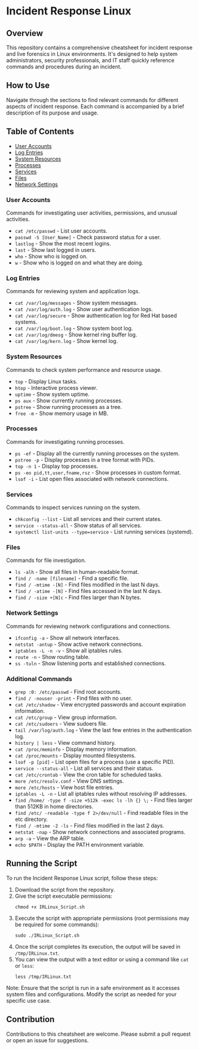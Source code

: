 
# Incident Response Linux 

## Overview
This repository contains a comprehensive cheatsheet for incident response and live forensics in Linux environments. It's designed to help system administrators, security professionals, and IT staff quickly reference commands and procedures during an incident.

## How to Use
Navigate through the sections to find relevant commands for different aspects of incident response. Each command is accompanied by a brief description of its purpose and usage.

## Table of Contents
- [User Accounts](#user-accounts)
- [Log Entries](#log-entries)
- [System Resources](#system-resources)
- [Processes](#processes)
- [Services](#services)
- [Files](#files)
- [Network Settings](#network-settings)

### User Accounts
Commands for investigating user activities, permissions, and unusual activities.
- `cat /etc/passwd` - List user accounts.
- `passwd -S [User_Name]` - Check password status for a user.
- `lastlog` - Show the most recent logins.
- `last` - Show last logged in users.
- `who` - Show who is logged on.
- `w` - Show who is logged on and what they are doing.

### Log Entries
Commands for reviewing system and application logs.
- `cat /var/log/messages` - Show system messages.
- `cat /var/log/auth.log` - Show user authentication logs.
- `cat /var/log/secure` - Show authentication log for Red Hat based systems.
- `cat /var/log/boot.log` - Show system boot log.
- `cat /var/log/dmesg` - Show kernel ring buffer log.
- `cat /var/log/kern.log` - Show kernel log.

### System Resources
Commands to check system performance and resource usage.
- `top` - Display Linux tasks.
- `htop` - Interactive process viewer.
- `uptime` - Show system uptime.
- `ps aux` - Show currently running processes.
- `pstree` - Show running processes as a tree.
- `free -m` - Show memory usage in MB.

### Processes
Commands for investigating running processes.
- `ps -ef` - Display all the currently running processes on the system.
- `pstree -p` - Display processes in a tree format with PIDs.
- `top -n 1` - Display top processes.
- `ps -eo pid,tt,user,fname,rsz` - Show processes in custom format.
- `lsof -i` - List open files associated with network connections.

### Services
Commands to inspect services running on the system.
- `chkconfig --list` - List all services and their current states.
- `service --status-all` - Show status of all services.
- `systemctl list-units --type=service` - List running services (systemd).

### Files
Commands for file investigation.
- `ls -alh` - Show all files in human-readable format.
- `find / -name [filename]` - Find a specific file.
- `find / -mtime -[N]` - Find files modified in the last N days.
- `find / -atime -[N]` - Find files accessed in the last N days.
- `find / -size +[N]c` - Find files larger than N bytes.

### Network Settings
Commands for reviewing network configurations and connections.
- `ifconfig -a` - Show all network interfaces.
- `netstat -antup` - Show active network connections.
- `iptables -L -n -v` - Show all iptables rules.
- `route -n` - Show routing table.
- `ss -tuln` - Show listening ports and established connections.

### Additional Commands
- `grep :0: /etc/passwd` - Find root accounts.
- `find / -nouser -print` - Find files with no user.
- `cat /etc/shadow` - View encrypted passwords and account expiration information.
- `cat /etc/group` - View group information.
- `cat /etc/sudoers` - View sudoers file.
- `tail /var/log/auth.log` - View the last few entries in the authentication log.
- `history | less` - View command history.
- `cat /proc/meminfo` - Display memory information.
- `cat /proc/mounts` - Display mounted filesystems.
- `lsof -p [pid]` - List open files for a process (use a specific PID).
- `service --status-all` - List all services and their status.
- `cat /etc/crontab` - View the cron table for scheduled tasks.
- `more /etc/resolv.conf` - View DNS settings.
- `more /etc/hosts` - View host file entries.
- `iptables -L -n` - List all iptables rules without resolving IP addresses.
- `find /home/ -type f -size +512k -exec ls -lh {} \;` - Find files larger than 512KB in home directories.
- `find /etc/ -readable -type f 2>/dev/null` - Find readable files in the etc directory.
- `find / -mtime -2 -ls` - Find files modified in the last 2 days.
- `netstat -nap` - Show network connections and associated programs.
- `arp -a` - View the ARP table.
- `echo $PATH` - Display the PATH environment variable.

## Running the Script

To run the Incident Response Linux script, follow these steps:

1. Download the script from the repository.
2. Give the script executable permissions:
   ```
   chmod +x IRLinux_Script.sh
   ```
3. Execute the script with appropriate permissions (root permissions may be required for some commands):
   ```
   sudo ./IRLinux_Script.sh
   ```
4. Once the script completes its execution, the output will be saved in `/tmp/IRLinux.txt`.
5. You can view the output with a text editor or using a command like `cat` or `less`:
   ```
   less /tmp/IRLinux.txt
   ```

Note: Ensure that the script is run in a safe environment as it accesses system files and configurations. Modify the script as needed for your specific use case.




## Contribution
Contributions to this cheatsheet are welcome. Please submit a pull request or open an issue for suggestions.

